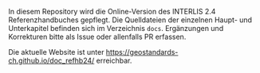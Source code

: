 In diesem Repository wird die Online-Version des INTERLIS 2.4 Referenzhandbuches gepflegt. Die Quelldateien der einzelnen Haupt- und Unterkapitel befinden sich im Verzeichnis `docs`. Ergänzungen und Korrekturen bitte als Issue oder allenfalls PR erfassen.

Die aktuelle Website ist unter https://geostandards-ch.github.io/doc_refhb24/ erreichbar.


